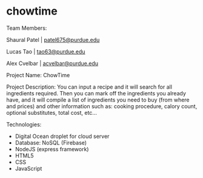 # chowtime

Team Members:

Shaural Patel | patel675@purdue.edu

Lucas Tao | tao63@purdue.edu

Alex Cvelbar | acvelbar@purdue.edu

Project Name: ChowTime

Project Description:
You can input a recipe and it will search for all ingredients required. Then you can mark off the ingredients you already have, and it will compile a list of ingredients you need to buy (from where and prices) and other information such as: cooking procedure, calory count, optional substitutes, total cost, etc...

Technologies:
- Digital Ocean droplet for cloud server
- Database: NoSQL (Firebase)
- NodeJS (express framework)
- HTML5
- CSS
- JavaScript
